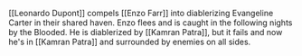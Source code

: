 [[Leonardo Dupont]] compels [[Enzo Farr]] into diablerizing Evangeline Carter in their shared haven. Enzo flees and is caught in the following nights by the Blooded. He is diablerized by [[Kamran Patra]], but it fails and now he's in [[Kamran Patra]] and surrounded by enemies on all sides.

